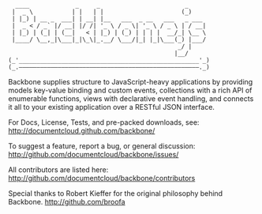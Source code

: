       ____             _     _                        _     
     |  _ \           | |   | |                      (_)    
     | |_) | __ _  ___| | __| |__   ___  _ __   ___   _ ___ 
     |  _ < / _` |/ __| |/ /| '_ \ / _ \| '_ \ / _ \ | / __|
     | |_) | (_| | (__|   < | |_) | (_) | | | |  __/_| \__ \
     |____/ \__,_|\___|_|\_\|_.__/ \___/|_| |_|\___(_) |___/
                                                    _/ |    
                                                   |__/
    (_'___________________________________________________'_)
    (_.———————————————————————————————————————————————————._)
                                               
                                              
Backbone supplies structure to JavaScript-heavy applications by providing models key-value binding and custom events, collections with a rich API of enumerable functions, views with declarative event handling, and connects it all to your existing application over a RESTful JSON interface.

For Docs, License, Tests, and pre-packed downloads, see:
http://documentcloud.github.com/backbone/

To suggest a feature, report a bug, or general discussion:
http://github.com/documentcloud/backbone/issues/

All contributors are listed here:
http://github.com/documentcloud/backbone/contributors

Special thanks to Robert Kieffer for the original philosophy behind Backbone. 
http://github.com/broofa
